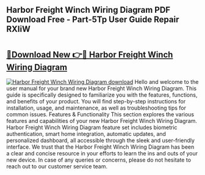 ## Harbor Freight Winch Wiring Diagram PDF Download Free - Part-5Tp User Guide Repair RXIiW

# <h2><a href="http://dfqzmmb.blite.top/?on=Harbor+Freight+Winch+Wiring+Diagram">🔗Download New 👉🔴 Harbor Freight Winch Wiring Diagram</a></h2>

[![Harbor Freight Winch Wiring Diagram download](https://i.imgur.com/lujVjoI.png)](http://dfqzmmb.blite.top/?on=Harbor+Freight+Winch+Wiring+Diagram)
Hello and welcome to the user manual for your brand new Harbor Freight Winch Wiring Diagram. This guide is specifically designed to familiarize you with the features, functions, and benefits of your product. You will find step-by-step instructions for installation, usage, and maintenance, as well as troubleshooting tips for common issues. Features & Functionality This section explores the various features and capabilities of your new Harbor Freight Winch Wiring Diagram. Harbor Freight Winch Wiring Diagram feature set includes biometric authentication, smart home integration, automatic updates, and personalized dashboard, all accessible through the sleek and user-friendly interface. We trust that the Harbor Freight Winch Wiring Diagram has been a clear and concise resource in your efforts to learn the ins and outs of your new device. In case of any queries or concerns, please do not hesitate to reach out to our customer service team.
